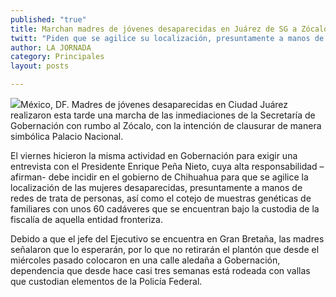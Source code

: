 ```yaml
---
published: "true"
title: Marchan madres de jóvenes desaparecidas en Juárez de SG a Zócalo
twitt: "Piden que se agilice su localización, presuntamente a manos de redes de trata de personas"
author: LA JORNADA
category: Principales
layout: posts

---
```


![](http://i.imgur.com/uEetVSQm.jpg)México, DF. Madres de jóvenes desaparecidas en Ciudad Juárez realizaron esta tarde una marcha de las inmediaciones de la Secretaría de Gobernación con rumbo al Zócalo, con la intención de clausurar de manera simbólica Palacio Nacional.

El viernes hicieron la misma actividad en Gobernación para exigir una entrevista con el Presidente Enrique Peña Nieto, cuya alta responsabilidad – afirman- debe incidir en el gobierno de Chihuahua para que se agilice la localización de las mujeres desaparecidas, presuntamente a manos de redes de trata de personas, así como el cotejo de muestras genéticas de familiares con unos 60 cadáveres que se encuentran bajo la custodia de la fiscalía de aquella entidad fronteriza.

Debido a que el jefe del Ejecutivo se encuentra en Gran Bretaña, las madres señalaron que lo esperarán, por lo que no retirarán el plantón que desde el miércoles pasado colocaron en una calle aledaña a Gobernación, dependencia que desde hace casi tres semanas está rodeada con vallas que custodian elementos de la Policía Federal.
